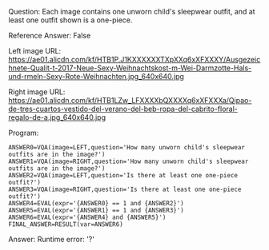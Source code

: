 Question: Each image contains one unworn child's sleepwear outfit, and at least one outfit shown is a one-piece.

Reference Answer: False

Left image URL: https://ae01.alicdn.com/kf/HTB1P.J1KXXXXXXTXpXXq6xXFXXXY/Ausgezeichnete-Qualit-t-2017-Neue-Sexy-Weihnachtskost-m-Wei-Darmzotte-Hals-und-rmeln-Sexy-Rote-Weihnachten.jpg_640x640.jpg

Right image URL: https://ae01.alicdn.com/kf/HTB1LZw_LFXXXXbQXXXXq6xXFXXXa/Qipao-de-tres-cuartos-vestido-del-verano-del-beb-ropa-del-cabrito-floral-regalo-de-a.jpg_640x640.jpg

Program:

```
ANSWER0=VQA(image=LEFT,question='How many unworn child's sleepwear outfits are in the image?')
ANSWER1=VQA(image=RIGHT,question='How many unworn child's sleepwear outfits are in the image?')
ANSWER2=VQA(image=LEFT,question='Is there at least one one-piece outfit?')
ANSWER3=VQA(image=RIGHT,question='Is there at least one one-piece outfit?')
ANSWER4=EVAL(expr='{ANSWER0} == 1 and {ANSWER2}')
ANSWER5=EVAL(expr='{ANSWER1} == 1 and {ANSWER3}')
ANSWER6=EVAL(expr='{ANSWER4} and {ANSWER5}')
FINAL_ANSWER=RESULT(var=ANSWER6)
```
Answer: Runtime error: '?'

